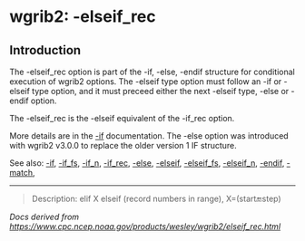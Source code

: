 # wgrib2: -elseif_rec

## Introduction

The -elseif_rec option is part of the
-if,
-else,
-endif structure for conditional execution of wgrib2 options.
The -elseif type option must follow an
-if or -elseif type option, and it must preceed either the next
-elseif type,
-else or
-endif option.

The -elseif_rec is the
-elseif equivalent of the
-if_rec option.

More details are in the [-if](./if.md) documentation.
The -else option was introduced with wgrib2 v3.0.0 to replace
the older version 1 IF structure.

See also:
[-if](./if.md),
[-if_fs](./if_fs.md),
[-if_n](./if_n.md),
[-if_rec](./if_rec.md),
[-else](./else.md),
[-elseif](./elseif.md),
[-elseif_fs](./elseif_fs.md),
[-elseif_n](./elseif_n.md),
[-endif](./endif.md),
[-match](./match.md),

---

> Description: elif X elseif (record numbers in range), X=(start:end:step)

_Docs derived from <https://www.cpc.ncep.noaa.gov/products/wesley/wgrib2/elseif_rec.html>_
